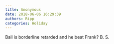 ```yaml
---
title: Anonymous
date: 2018-06-06 16:29:39
authors: Ripp
categories: Holiday
---
```


 Ball is borderline retarded and he beat Frank? B. S.